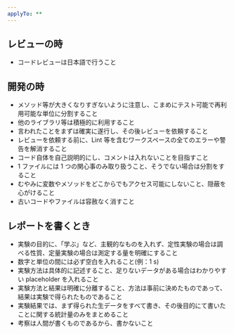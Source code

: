```yaml
---
applyTo: **
---
```


## レビューの時

- コードレビューは日本語で行うこと

## 開発の時

- メソッド等が大きくなりすぎないように注意し、こまめにテスト可能で再利用可能な単位に分割すること
- 他のライブラリ等は積極的に利用すること
- 言われたことをまずは確実に遂行し、その後レビューを依頼すること
- レビューを依頼する前に、Lint 等を含むワークスペースの全てのエラーや警告を解消すること
- コード自体を自己説明的にし、コメントは入れないことを目指すこと
- 1 ファイルには 1 つの関心事のみ取り扱うこと、そうでない場合は分割をすること
- むやみに変数やメソッドをどこからでもアクセス可能にしないこと、隠蔽を心がけること
- 古いコードやファイルは容赦なく消すこと

## レポートを書くとき

- 実験の目的に、「学ぶ」など、主観的なものを入れず、定性実験の場合は調べる性質、定量実験の場合は測定する量を明確にすること
- 数字と単位の間には必ず空白を入れること(例：1 s)
- 実験方法は具体的に記述すること、足りないデータがある場合はわかりやすい placeholder を入れること
- 実験方法と結果は明確に分離すること、方法は事前に決めたものであって、結果は実験で得られたものであること
- 実験結果では、まず得られた生データをすべて書き、その後目的にて書いたことに関する統計量のみをまとめること
- 考察は人間が書くものであるから、書かないこと

